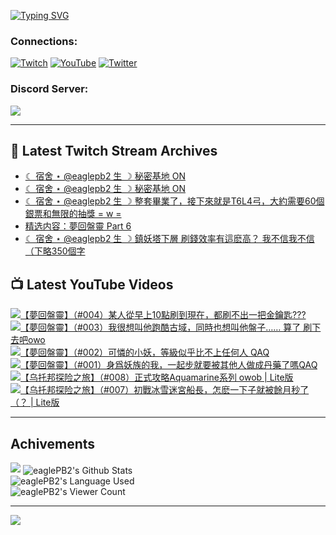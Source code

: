 <!--### Hello people, I'm EaglePB2 - The one who building something for fun 👋
Thank you for standby for this profile.   
The purpose of this profile is coming soon.   
You may come back later, as you wish if this readme.md is updated.   -->

<a href="https://git.io/typing-svg"><img src="https://readme-typing-svg.herokuapp.com?font=Fira+Code&duration=1000&pause=5000&vCenter=true&random=false&width=500&lines=%F0%9F%91%8B+Hello+Everyone%2C+I'm+EaglePB2.;%F0%9F%99%87+Thank+you+for+stopping+by+my+profile.+;%F0%9F%94%AD+%3D%3D%3D%3D+%F0%9F%94%AD;%F0%9F%91%8B+%E4%BD%A0%E5%A5%BD%EF%BC%8C%E6%AD%A1%E8%BF%8E%E4%BE%86%E5%88%B0%E6%88%91%E7%9A%84%E4%BB%A3%E7%A2%BC%E5%BA%AB%E3%80%82;%F0%9F%99%87+%E6%84%9F%E8%AC%9D%E5%89%8D%E4%BE%86%E5%8F%83%E8%A7%80%E5%B0%8F%E5%B1%8B+owo~" alt="Typing SVG" /></a>

### Connections:

[![Twitch](https://img.shields.io/badge/Twitch-9347FF?style=flat-square&logo=twitch&logoColor=white)](https://www.twitch.tv/eaglepb2)
[![YouTube](https://img.shields.io/badge/YouTube-%23FF0000.svg?style=flat-square&logo=YouTube&logoColor=white)](https://www.youtube.com/eaglepb2)
[![Twitter](https://img.shields.io/badge/Twitter-%231DA1F2.svg?style=flat-square&logo=Twitter&logoColor=white)](https://twitter.com/eaglepb2)

### Discord Server:

[![](https://invidget.switchblade.xyz/qKrub9b?theme=dark&language=ch)](https://discord.gg/qKrub9b)

---

## 👾 Latest Twitch Stream Archives
<!-- TWITCH:START -->
- [☾ 宿舍 ⋆ @eaglepb2 生 ☽ 秘密基地 ON](https://www.twitch.tv/videos/2303232164)
- [☾ 宿舍 ⋆ @eaglepb2 生 ☽ 秘密基地 ON](https://www.twitch.tv/videos/2303229633)
- [☾ 宿舍 ⋆ @eaglepb2 生 ☽ 整套畢業了，接下來就是T6L4弓，大約需要60個銀票和無限的抽獎 = w =](https://www.twitch.tv/videos/2302351409)
- [精选内容：夢回盤靈 Part 6](https://www.twitch.tv/videos/2301721796)
- [☾ 宿舍 ⋆ @eaglepb2 生 ☽ 鎮妖塔下層 刷錢效率有這麽高？ 我不信我不信（下略350個字](https://www.twitch.tv/videos/2301532402)
<!-- TWITCH:END -->



## 📺 Latest YouTube Videos
<!-- YOUTUBE:START -->
<!-- YOUTUBE:END -->

<!-- BEGIN YOUTUBE-CARDS -->
<a href="https://www.youtube.com/watch?v=5xqx6Qw460Q">
  <picture>
    <source media="(prefers-color-scheme: dark)" srcset="https://ytcards.demolab.com/?id=5xqx6Qw460Q&title=%E3%80%90%E5%A4%A2%E5%9B%9E%E7%9B%A4%E9%9D%88%E3%80%91%EF%BC%88%23004%EF%BC%89%E6%9F%90%E4%BA%BA%E5%BE%9E%E6%97%A9%E4%B8%8A10%E9%BB%9E%E5%88%B7%E5%88%B0%E7%8F%BE%E5%9C%A8%EF%BC%8C%E9%83%BD%E5%88%B7%E4%B8%8D%E5%87%BA%E4%B8%80%E6%8A%8A%E9%87%91%E9%91%B0%E5%8C%99%3F%3F%3F&lang=zh&timestamp=1731751044&background_color=%230d1117&title_color=%23ffffff&stats_color=%23dedede&max_title_lines=1&width=250&border_radius=5&duration=19168">
    <img src="https://ytcards.demolab.com/?id=5xqx6Qw460Q&title=%E3%80%90%E5%A4%A2%E5%9B%9E%E7%9B%A4%E9%9D%88%E3%80%91%EF%BC%88%23004%EF%BC%89%E6%9F%90%E4%BA%BA%E5%BE%9E%E6%97%A9%E4%B8%8A10%E9%BB%9E%E5%88%B7%E5%88%B0%E7%8F%BE%E5%9C%A8%EF%BC%8C%E9%83%BD%E5%88%B7%E4%B8%8D%E5%87%BA%E4%B8%80%E6%8A%8A%E9%87%91%E9%91%B0%E5%8C%99%3F%3F%3F&lang=zh&timestamp=1731751044&background_color=%23ffffff&title_color=%2324292f&stats_color=%2357606a&max_title_lines=1&width=250&border_radius=5&duration=19168" alt="【夢回盤靈】（#004）某人從早上10點刷到現在，都刷不出一把金鑰匙???" title="【夢回盤靈】（#004）某人從早上10點刷到現在，都刷不出一把金鑰匙???">
  </picture>
</a>
<a href="https://www.youtube.com/watch?v=-PK81ZB12rg">
  <picture>
    <source media="(prefers-color-scheme: dark)" srcset="https://ytcards.demolab.com/?id=-PK81ZB12rg&title=%E3%80%90%E5%A4%A2%E5%9B%9E%E7%9B%A4%E9%9D%88%E3%80%91%EF%BC%88%23003%EF%BC%89%E6%88%91%E5%BE%88%E6%83%B3%E5%8F%AB%E4%BB%96%E8%B7%91%E9%85%B7%E5%8F%A4%E5%9F%9F%EF%BC%8C%E5%90%8C%E6%99%82%E4%B9%9F%E6%83%B3%E5%8F%AB%E4%BB%96%E7%9B%A4%E5%AD%90%E2%80%A6%E2%80%A6+%E7%AE%97%E4%BA%86+%E5%88%B7%E4%B8%8B%E5%8E%BB%E5%90%A7owo&lang=zh&timestamp=1731654713&background_color=%230d1117&title_color=%23ffffff&stats_color=%23dedede&max_title_lines=1&width=250&border_radius=5&duration=22150">
    <img src="https://ytcards.demolab.com/?id=-PK81ZB12rg&title=%E3%80%90%E5%A4%A2%E5%9B%9E%E7%9B%A4%E9%9D%88%E3%80%91%EF%BC%88%23003%EF%BC%89%E6%88%91%E5%BE%88%E6%83%B3%E5%8F%AB%E4%BB%96%E8%B7%91%E9%85%B7%E5%8F%A4%E5%9F%9F%EF%BC%8C%E5%90%8C%E6%99%82%E4%B9%9F%E6%83%B3%E5%8F%AB%E4%BB%96%E7%9B%A4%E5%AD%90%E2%80%A6%E2%80%A6+%E7%AE%97%E4%BA%86+%E5%88%B7%E4%B8%8B%E5%8E%BB%E5%90%A7owo&lang=zh&timestamp=1731654713&background_color=%23ffffff&title_color=%2324292f&stats_color=%2357606a&max_title_lines=1&width=250&border_radius=5&duration=22150" alt="【夢回盤靈】（#003）我很想叫他跑酷古域，同時也想叫他盤子…… 算了 刷下去吧owo" title="【夢回盤靈】（#003）我很想叫他跑酷古域，同時也想叫他盤子…… 算了 刷下去吧owo">
  </picture>
</a>
<a href="https://www.youtube.com/watch?v=Xrd4PLVWQzc">
  <picture>
    <source media="(prefers-color-scheme: dark)" srcset="https://ytcards.demolab.com/?id=Xrd4PLVWQzc&title=%E3%80%90%E5%A4%A2%E5%9B%9E%E7%9B%A4%E9%9D%88%E3%80%91%EF%BC%88%23002%EF%BC%89%E5%8F%AF%E6%86%90%E7%9A%84%E5%B0%8F%E5%A6%96%EF%BC%8C%E7%AD%89%E7%B4%9A%E4%BC%BC%E4%B9%8E%E6%AF%94%E4%B8%8D%E4%B8%8A%E4%BB%BB%E4%BD%95%E4%BA%BA+QAQ&lang=zh&timestamp=1731543210&background_color=%230d1117&title_color=%23ffffff&stats_color=%23dedede&max_title_lines=1&width=250&border_radius=5&duration=28180">
    <img src="https://ytcards.demolab.com/?id=Xrd4PLVWQzc&title=%E3%80%90%E5%A4%A2%E5%9B%9E%E7%9B%A4%E9%9D%88%E3%80%91%EF%BC%88%23002%EF%BC%89%E5%8F%AF%E6%86%90%E7%9A%84%E5%B0%8F%E5%A6%96%EF%BC%8C%E7%AD%89%E7%B4%9A%E4%BC%BC%E4%B9%8E%E6%AF%94%E4%B8%8D%E4%B8%8A%E4%BB%BB%E4%BD%95%E4%BA%BA+QAQ&lang=zh&timestamp=1731543210&background_color=%23ffffff&title_color=%2324292f&stats_color=%2357606a&max_title_lines=1&width=250&border_radius=5&duration=28180" alt="【夢回盤靈】（#002）可憐的小妖，等級似乎比不上任何人 QAQ" title="【夢回盤靈】（#002）可憐的小妖，等級似乎比不上任何人 QAQ">
  </picture>
</a>
<a href="https://www.youtube.com/watch?v=VZcfN2K8HNY">
  <picture>
    <source media="(prefers-color-scheme: dark)" srcset="https://ytcards.demolab.com/?id=VZcfN2K8HNY&title=%E3%80%90%E5%A4%A2%E5%9B%9E%E7%9B%A4%E9%9D%88%E3%80%91%EF%BC%88%23001%EF%BC%89%E8%BA%AB%E7%88%B2%E5%A6%96%E6%97%8F%E7%9A%84%E6%88%91%EF%BC%8C%E4%B8%80%E8%B5%B7%E6%AD%A5%E5%B0%B1%E8%A6%81%E8%A2%AB%E5%85%B6%E4%BB%96%E4%BA%BA%E5%81%9A%E6%88%90%E4%B8%B9%E8%97%A5%E4%BA%86%E5%97%8EQAQ&lang=zh&timestamp=1731330517&background_color=%230d1117&title_color=%23ffffff&stats_color=%23dedede&max_title_lines=1&width=250&border_radius=5&duration=24110">
    <img src="https://ytcards.demolab.com/?id=VZcfN2K8HNY&title=%E3%80%90%E5%A4%A2%E5%9B%9E%E7%9B%A4%E9%9D%88%E3%80%91%EF%BC%88%23001%EF%BC%89%E8%BA%AB%E7%88%B2%E5%A6%96%E6%97%8F%E7%9A%84%E6%88%91%EF%BC%8C%E4%B8%80%E8%B5%B7%E6%AD%A5%E5%B0%B1%E8%A6%81%E8%A2%AB%E5%85%B6%E4%BB%96%E4%BA%BA%E5%81%9A%E6%88%90%E4%B8%B9%E8%97%A5%E4%BA%86%E5%97%8EQAQ&lang=zh&timestamp=1731330517&background_color=%23ffffff&title_color=%2324292f&stats_color=%2357606a&max_title_lines=1&width=250&border_radius=5&duration=24110" alt="【夢回盤靈】（#001）身爲妖族的我，一起步就要被其他人做成丹藥了嗎QAQ" title="【夢回盤靈】（#001）身爲妖族的我，一起步就要被其他人做成丹藥了嗎QAQ">
  </picture>
</a>
<a href="https://www.youtube.com/watch?v=ILvNA3zAEq8">
  <picture>
    <source media="(prefers-color-scheme: dark)" srcset="https://ytcards.demolab.com/?id=ILvNA3zAEq8&title=%E3%80%90%E4%B9%8C%E6%89%98%E9%82%A6%E6%8E%A2%E9%99%A9%E4%B9%8B%E6%97%85%E3%80%91%EF%BC%88%23008%EF%BC%89%E6%AD%A3%E5%BC%8F%E6%94%BB%E7%95%A5Aquamarine%E7%B3%BB%E5%88%97+owob+%7C+Lite%E7%89%88&lang=zh&timestamp=1730716635&background_color=%230d1117&title_color=%23ffffff&stats_color=%23dedede&max_title_lines=1&width=250&border_radius=5&duration=7510">
    <img src="https://ytcards.demolab.com/?id=ILvNA3zAEq8&title=%E3%80%90%E4%B9%8C%E6%89%98%E9%82%A6%E6%8E%A2%E9%99%A9%E4%B9%8B%E6%97%85%E3%80%91%EF%BC%88%23008%EF%BC%89%E6%AD%A3%E5%BC%8F%E6%94%BB%E7%95%A5Aquamarine%E7%B3%BB%E5%88%97+owob+%7C+Lite%E7%89%88&lang=zh&timestamp=1730716635&background_color=%23ffffff&title_color=%2324292f&stats_color=%2357606a&max_title_lines=1&width=250&border_radius=5&duration=7510" alt="【乌托邦探险之旅】（#008）正式攻略Aquamarine系列 owob | Lite版" title="【乌托邦探险之旅】（#008）正式攻略Aquamarine系列 owob | Lite版">
  </picture>
</a>
<a href="https://www.youtube.com/watch?v=ABEWFB8PSPA">
  <picture>
    <source media="(prefers-color-scheme: dark)" srcset="https://ytcards.demolab.com/?id=ABEWFB8PSPA&title=%E3%80%90%E4%B9%8C%E6%89%98%E9%82%A6%E6%8E%A2%E9%99%A9%E4%B9%8B%E6%97%85%E3%80%91%EF%BC%88%23007%EF%BC%89%E5%88%9D%E6%88%B0%E5%86%B0%E9%9B%AA%E8%BF%B7%E5%AE%AE%E8%88%B9%E9%95%B7%EF%BC%8C%E6%80%8E%E9%BA%BD%E4%B8%80%E4%B8%8B%E5%AD%90%E5%B0%B1%E8%A2%AB%E9%A4%98%E6%9C%88%E7%A7%92%E4%BA%86%EF%BC%88%EF%BC%9F+%7C+Lite%E7%89%88&lang=zh&timestamp=1730563112&background_color=%230d1117&title_color=%23ffffff&stats_color=%23dedede&max_title_lines=1&width=250&border_radius=5&duration=7016">
    <img src="https://ytcards.demolab.com/?id=ABEWFB8PSPA&title=%E3%80%90%E4%B9%8C%E6%89%98%E9%82%A6%E6%8E%A2%E9%99%A9%E4%B9%8B%E6%97%85%E3%80%91%EF%BC%88%23007%EF%BC%89%E5%88%9D%E6%88%B0%E5%86%B0%E9%9B%AA%E8%BF%B7%E5%AE%AE%E8%88%B9%E9%95%B7%EF%BC%8C%E6%80%8E%E9%BA%BD%E4%B8%80%E4%B8%8B%E5%AD%90%E5%B0%B1%E8%A2%AB%E9%A4%98%E6%9C%88%E7%A7%92%E4%BA%86%EF%BC%88%EF%BC%9F+%7C+Lite%E7%89%88&lang=zh&timestamp=1730563112&background_color=%23ffffff&title_color=%2324292f&stats_color=%2357606a&max_title_lines=1&width=250&border_radius=5&duration=7016" alt="【乌托邦探险之旅】（#007）初戰冰雪迷宮船長，怎麽一下子就被餘月秒了（？ | Lite版" title="【乌托邦探险之旅】（#007）初戰冰雪迷宮船長，怎麽一下子就被餘月秒了（？ | Lite版">
  </picture>
</a>
<!-- END YOUTUBE-CARDS -->

---

## Achivements
[![](https://github-profile-trophy.vercel.app/?username=eaglepb2&theme=monokai&no-bg=true&&title=Repositories,Issues,Commit,MultiLanguage)](https://github.com/anuraghazra/github-readme-stats)
<img align="center" alt="eaglePB2's Github Stats" src="https://github-readme-stats.vercel.app/api?username=eaglePB2&show_icons=true&hide_border=true&theme=merko" />
<br>
<img align="center" alt="eaglePB2's Language Used" src="https://github-readme-stats.vercel.app/api/top-langs/?username=eaglePB2&show_icons=true&hide_border=true&theme=merko&layout=compact&langs_count=8" />
<br>
<img align="center" alt="eaglePB2's Viewer Count" src="https://visitcount.itsvg.in/api?id=eaglepb2&label=Profile%20Views&color=3&icon=5&pretty=true" />

<hr>

<!-- RANDOMQUOTE:START -->
![](https://quotes-github-readme.vercel.app/api?type=horizontal&theme=merko)
<!-- RANDOMQUOTE:END -->


<!--
       _____   _   _   _____       _____   _   _   ____   
      |_   _| | | | | |  ___|     |  ___| | \ | | |  _  \  
        | |   | |_| | | |___      | |___  |  \| | | | | | 
        | |   |  _  | |  ___|     |  ___| |     | | | | | 
        | |   | | | | | |___      | |___  | |\  | | |_| | 
        |_|   |_| |_| |_____|     |_____| |_| \_| |____ / 
      
-->
